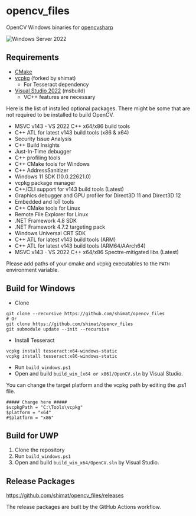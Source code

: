 # opencv_files

OpenCV Windows binaries for [opencvsharp](https://github.com/shimat/opencvsharp)

![Windows Server 2022](https://github.com/shimat/opencv_files/workflows/Windows%20Server%202022/badge.svg)

## Requirements
- [CMake](https://cmake.org/)
- [vcpkg](https://github.com/shimat/vcpkg) (forked by shimat)
  - For Tesseract dependency
- [Visual Studio 2022](https://visualstudio.microsoft.com/ja/vs/) (msbuild)
  - VC++ features are necessary

Here is the list of installed optional packages.
There might be some that are not required to be installed to build OpenCV.
- MSVC v143 - VS 2022 C++ x64/x86 build tools
- C++ ATL for latest v143 build tools (x86 & x64)
- Security Issue Analysis
- C++ Build Insights
- Just-In-Time debugger
- C++ profiling tools
- C++ CMake tools for Windows
- C++ AddressSanitizer
- Windows 11 SDK (10.0.22621.0)
- vcpkg package manager
- C++/CLI support for v143 build tools (Latest)
- Graphics debugger and GPU profiler for Direct3D 11 and Direct3D 12
- Embedded and IoT tools
- C++ CMake tools for Linux
- Remote File Explorer for Linux
- .NET Framework 4.8 SDK
- .NET Framework 4.7.2 targeting pack
- Windows Universal CRT SDK
- C++ ATL for latest v143 build tools (ARM)
- C++ ATL for latest v143 build tools (ARM64/AArch64)
- MSVC v143 - VS 2022 C++ x64/x86 Spectre-mitigated libs (Latest)

Please add paths of your cmake and vcpkg executables to the `PATH` environment variable.

## Build for Windows
- Clone
```
git clone --recursive https://github.com/shimat/opencv_files
# Or
git clone https://github.com/shimat/opencv_files
git submodule update --init --recursive
```
- Install Tesseract
```
vcpkg install tesseract:x64-windows-static
vcpkg install tesseract:x86-windows-static
```
- Run `build_windows.ps1`
- Open and build `build_win_[x64 or x86]/OpenCV.sln` by Visual Studio.

You can change the target platform and the vcpkg path by editing the .ps1 file.
  ```
  ##### Change here #####
  $vcpkgPath = "C:\Tools\vcpkg"
  $platform = "x64"
  #$platform = "x86"
  ```

## Build for UWP
1. Clone the repository
1. Run `build_windows.ps1`
1. Open and build `build_win_x64/OpenCV.sln` by Visual Studio.

## Release Packages
https://github.com/shimat/opencv_files/releases

The release packages are built by the GitHub Actions workflow.
